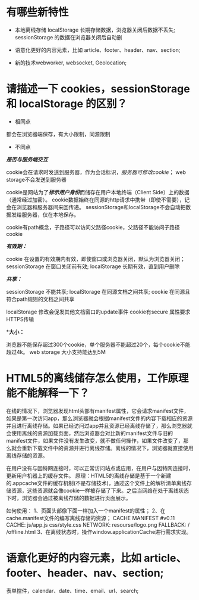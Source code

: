 # 有哪些新特性

- 本地离线存储 localStorage 长期存储数据，浏览器关闭后数据不丢失; sessionStorage 的数据在浏览器关闭后自动删

- 语意化更好的内容元素，比如 article、footer、header、nav、section;

- 新的技术webworker, websocket, Geolocation;

# 请描述一下 cookies，sessionStorage 和 localStorage 的区别？



- 相同点

都会在浏览器端保存，有大小限制，同源限制

- 不同点

***是否与服务端交互***

cookie会在请求时发送到服务器，作为会话标识，*服务器可修改cookie*；
web storage不会发送到服务器

cookie是网站为了***标示用户身份***而储存在用户本地终端（Client Side）上的数据（通常经过加密）。
cookie数据始终在同源的http请求中携带（即使不需要），记会在浏览器和服务器间来回传递。
sessionStorage和localStorage不会自动把数据发给服务器，仅在本地保存。

cookie有path概念，子路径可以访问父路径cookie，父路径不能访问子路径cookie

***有效期：***

cookie 在设置的有效期内有效，即使窗口或浏览器关闭，默认为浏览器关闭；
sessionStorage 在窗口关闭前有效;
localStorage 长期有效，直到用户删除

***共享：***

sessionStorage 不能共享;
localStorage 在同源文档之间共享;
cookie 在同源且符合path规则的文档之间共享

localStorage 修改会促发其他文档窗口的update事件
cookie有secure 属性要求HTTPS传输

***大小：**

浏览器不能保存超过300个cookie，单个服务器不能超过20个，每个cookie不能超过4k。
web storage 大小支持能达到5M

# HTML5的离线储存怎么使用，工作原理能不能解释一下？

在线的情况下，浏览器发现html头部有manifest属性，它会请求manifest文件，如果是第一次访问app，那么浏览器就会根据manifest文件的内容下载相应的资源并且进行离线存储。如果已经访问过app并且资源已经离线存储了，那么浏览器就会使用离线的资源加载页面，然后浏览器会对比新的manifest文件与旧的manifest文件，如果文件没有发生改变，就不做任何操作，如果文件改变了，那么就会重新下载文件中的资源并进行离线存储。离线的情况下，浏览器就直接使用离线存储的资源。

在用户没有与因特网连接时，可以正常访问站点或应用，在用户与因特网连接时，更新用户机器上的缓存文件。
  原理：HTML5的离线存储是基于一个新建的.appcache文件的缓存机制(不是存储技术)，通过这个文件上的解析清单离线存储资源，这些资源就会像cookie一样被存储了下来。之后当网络在处于离线状态下时，浏览器会通过被离线存储的数据进行页面展示。


  如何使用：
  1、页面头部像下面一样加入一个manifest的属性；
  2、在cache.manifest文件的编写离线存储的资源；
  	CACHE MANIFEST
  	#v0.11
  	CACHE:
  	js/app.js
  	css/style.css
  	NETWORK:
  	resourse/logo.png
  	FALLBACK:
  	/ /offline.html
  3、在离线状态时，操作window.applicationCache进行需求实现。

#  语意化更好的内容元素，比如 article、footer、header、nav、section;
  表单控件，calendar、date、time、email、url、search;
